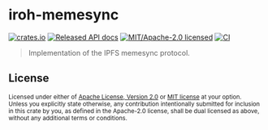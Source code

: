 # iroh-memesync

[![crates.io](https://img.shields.io/crates/v/iroh-memesync.svg?style=flat-square)](https://crates.io/crates/iroh-memesync)
[![Released API docs](https://img.shields.io/docsrs/iroh-memesync?style=flat-square)](https://docs.rs/iroh-memesync)
[![MIT/Apache-2.0 licensed](https://img.shields.io/crates/l/iroh-memesyncy?style=flat-square)](../LICENSE-MIT)
[![CI](https://img.shields.io/github/workflow/status/n0-computer/iroh/Continuous%20integration?style=flat-square)](https://github.com/n0-computer/iroh/actions?query=workflow%3A%22Continuous+integration%22)

> Implementation of the IPFS memesync protocol.


## License

<sup>
Licensed under either of <a href="LICENSE-APACHE">Apache License, Version
2.0</a> or <a href="LICENSE-MIT">MIT license</a> at your option.
</sup>

<br/>

<sub>
Unless you explicitly state otherwise, any contribution intentionally submitted
for inclusion in this crate by you, as defined in the Apache-2.0 license, shall
be dual licensed as above, without any additional terms or conditions.
</sub>
